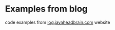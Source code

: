 Examples from blog
=============

code examples from [log.javaheadbrain.com][blog] website

[blog]:[http://log.javaheadbrain.com]